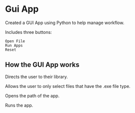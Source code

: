 # Gui App

Created a GUI App using Python to help manage workflow.

Includes three buttons:

```
Open File
Run Apps
Reset
```

## How the GUI App works

Directs the user to their library.

Allows the user to only select files that have the .exe file type.

Opens the path of the app.

Runs the app.
